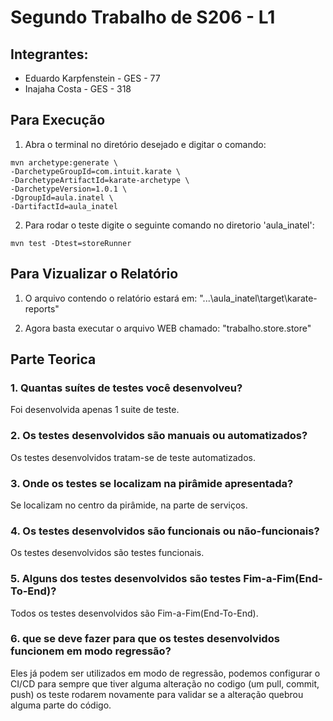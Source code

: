 # Segundo Trabalho de S206 - L1
 
## Integrantes: 
- Eduardo Karpfenstein - GES - 77
- Inajaha Costa - GES - 318
 
## Para Execução
1. Abra o terminal no diretório desejado e digitar o comando:

```
mvn archetype:generate \
-DarchetypeGroupId=com.intuit.karate \
-DarchetypeArtifactId=karate-archetype \
-DarchetypeVersion=1.0.1 \
-DgroupId=aula.inatel \
-DartifactId=aula_inatel
```

2. Para rodar o teste digite o seguinte comando no diretorio 'aula_inatel':

```
mvn test -Dtest=storeRunner
```

## Para Vizualizar o Relatório
1. O arquivo contendo o relatório estará em: 
"...\aula_inatel\target\karate-reports"

2. Agora basta executar o arquivo WEB chamado:
"trabalho.store.store"

## Parte Teorica

### 1. Quantas suítes de testes você desenvolveu?
Foi desenvolvida apenas 1 suite de teste.

### 2. Os testes desenvolvidos são manuais ou automatizados?
Os testes desenvolvidos tratam-se de teste automatizados.

### 3. Onde os testes se localizam na pirâmide apresentada?
Se localizam no centro da pirâmide, na parte de serviços.

### 4. Os testes desenvolvidos são funcionais ou não-funcionais?
Os testes desenvolvidos são testes funcionais.

### 5. Alguns dos testes desenvolvidos são testes Fim-a-Fim(End-To-End)?
Todos os testes desenvolvidos são Fim-a-Fim(End-To-End).

### 6. que se deve fazer para que os testes desenvolvidos funcionem em modo regressão?
Eles já podem ser utilizados em modo de regressão, podemos configurar o CI/CD para sempre que tiver alguma alteração no codigo (um pull, commit, push) os teste rodarem novamente para validar se a alteração quebrou alguma parte do código.

